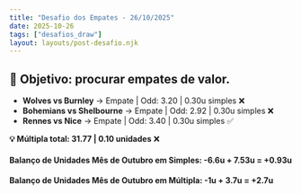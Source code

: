 ```yaml
---
title: "Desafio dos Empates - 26/10/2025"
date: 2025-10-26
tags: ["desafios_draw"]
layout: layouts/post-desafio.njk
---
```


## 🎯 Objetivo: procurar empates de valor.

- **Wolves vs Burnley** → Empate | Odd: 3.20 | 0.30u simples ❌
- **Bohemians vs Shelbourne** → Empate | Odd: 2.92 | 0.30u simples ❌
- **Rennes vs Nice** → Empate | Odd: 3.40 | 0.30u simples ✅

**💡 Múltipla total: 31.77 | 0.10 unidades** ❌

#### Balanço de Unidades Mês de Outubro em Simples: -6.6u + 7.53u = +0.93u
#### Balanço de Unidades Mês de Outubro em Múltipla: -1u + 3.7u = +2.7u